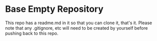 # Base Empty Repository

This repo has a readme.md in it so that you can clone it, that's it. Please note that any .gitignore, etc will need to be created by yourself before pushing back to this repo.
